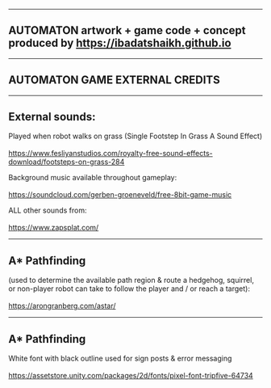 ----------------------------------------------------------------------------------
AUTOMATON artwork + game code + concept produced by https://ibadatshaikh.github.io
----------------------------------------------------------------------------------

-------------------------------
AUTOMATON GAME EXTERNAL CREDITS
-------------------------------

----------------
External sounds:
----------------
Played when robot walks on grass (Single Footstep In Grass A Sound Effect)<br></br>
https://www.fesliyanstudios.com/royalty-free-sound-effects-download/footsteps-on-grass-284

Background music available throughout gameplay:<br></br>
https://soundcloud.com/gerben-groeneveld/free-8bit-game-music

ALL other sounds from:<br></br>
https://www.zapsplat.com/

--------------
A* Pathfinding
--------------
(used to determine the available path region & route a hedgehog, squirrel, or non-player robot can take to follow the player and / or reach a target):<br></br>
https://arongranberg.com/astar/

--------------
A* Pathfinding
--------------
White font with black outline used for sign posts & error messaging <br></br>
https://assetstore.unity.com/packages/2d/fonts/pixel-font-tripfive-64734


